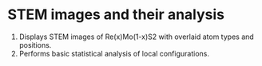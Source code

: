 # STEM images and their analysis

1. Displays STEM images of Re(x)Mo(1-x)S2 with overlaid atom types and positions.
2. Performs basic statistical analysis of local configurations.
